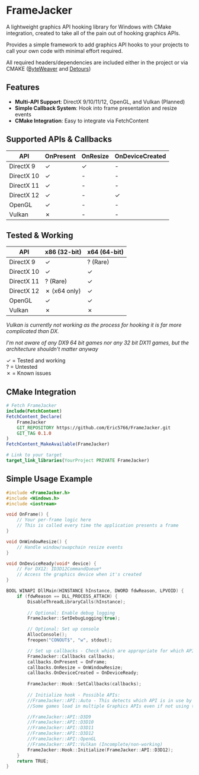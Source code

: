 # FrameJacker
A lightweight graphics API hooking library for Windows with CMake integration, created to take all of the pain out of hooking graphics APIs.

Provides a simple framework to add graphics API hooks to your projects to call your own code with minimal effort required.

All required headers/dependencies are included either in the project or via CMAKE ([ByteWeaver](https://github.com/0xKate/ByteWeaver/) and [Detours](https://github.com/microsoft/Detours))

## Features
- **Multi-API Support**: DirectX 9/10/11/12, OpenGL, and Vulkan (Planned)
- **Simple Callback System**: Hook into frame presentation and resize events
- **CMake Integration**: Easy to integrate via FetchContent

## Supported APIs & Callbacks
| API | OnPresent | OnResize | OnDeviceCreated |
|-----|-----------|----------|-----------------|
| DirectX 9 | ✓ | ✓ | - |
| DirectX 10 | ✓ | - | - |
| DirectX 11 | ✓ | - | - |
| DirectX 12 | ✓ | - | ✓ |
| OpenGL | ✓ | - | - |
| Vulkan | ✗ | - | - | 

## Tested & Working
| API | x86 (32-bit) | x64 (64-bit) |
|-----|--------------|--------------|
| DirectX 9 | ✓ | ? (Rare) |
| DirectX 10 | ✓ | ✓ |
| DirectX 11 | ? (Rare) | ✓ |
| DirectX 12 | ✗ (x64 only) | ✓ |
| OpenGL | ✓ | ✓ |
| Vulkan | ✗ | ✗ |

*Vulkan is currently not working as the process for hooking it is far more complicated than DX.*

*I'm not aware of any DX9 64 bit games nor any 32 bit DX11 games, but the architecture shouldn't matter anyway*

✓ = Tested and working  
? = Untested  
✗ = Known issues


## CMake Integration
```cmake
# Fetch FrameJacker
include(FetchContent)
FetchContent_Declare(
    FrameJacker
    GIT_REPOSITORY https://github.com/Eric5766/FrameJacker.git
    GIT_TAG 0.1.0
)
FetchContent_MakeAvailable(FrameJacker)

# Link to your target
target_link_libraries(YourProject PRIVATE FrameJacker)
```

## Simple Usage Example

```cpp
#include <FrameJacker.h>
#include <Windows.h>
#include <iostream>

void OnFrame() {
    // Your per-frame logic here
    // This is called every time the application presents a frame
}

void OnWindowResize() {
    // Handle window/swapchain resize events
}

void OnDeviceReady(void* device) {
    // For DX12: ID3D12CommandQueue*
    // Access the graphics device when it's created
}

BOOL WINAPI DllMain(HINSTANCE hInstance, DWORD fdwReason, LPVOID) {
    if (fdwReason == DLL_PROCESS_ATTACH) {
        DisableThreadLibraryCalls(hInstance);
        
        // Optional: Enable debug logging
        FrameJacker::SetDebugLogging(true);

        // Optional: Set up console
        AllocConsole();
        freopen("CONOUT$", "w", stdout);

        // Set up callbacks - Check which are appropriate for which API above
        FrameJacker::Callbacks callbacks;
        callbacks.OnPresent = OnFrame;
        callbacks.OnResize = OnWindowResize;
        callbacks.OnDeviceCreated = OnDeviceReady;
        
        FrameJacker::Hook::SetCallbacks(callbacks);
        
        // Initialize hook - Possible APIs:
        //FrameJacker::API::Auto - This detects which API is in use by checking loaded DLLs. Warning -
        //Some games load in multiple Graphics APIs even if not using them, so generally it'll always be better to specify the one you are using.

        //FrameJacker::API::D3D9
        //FrameJacker::API::D3D10
        //FrameJacker::API::D3D11
        //FrameJacker::API::D3D12
        //FrameJacker::API::OpenGL
        //FrameJacker::API::Vulkan (Incomplete/non-working)
        FrameJacker::Hook::Initialize(FrameJacker::API::D3D12);
    }
    return TRUE;
}
```
